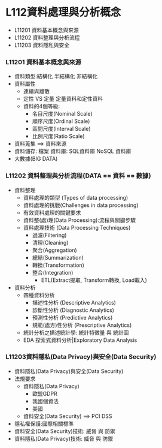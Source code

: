 # L112資料處理與分析概念
- L11201 資料基本概念與來源
- L11202 資料整理與分析流程
- L11203 資料隱私與安全

### L11201 資料基本概念與來源
- 資料類型:結構化 半結構化 非結構化
- 資料屬性
  - 連續與離散
  - 定性 VS 定量 定量資料和定性資料
  - 資料的4個等級:
    - 名目尺度(Nominal Scale)
    - 順序尺度(Ordinal Scale)
    - 區間尺度(Interval Scale)
    - 比例尺度(Ratio Scale)
- 資料蒐集 ==> 資料來源
- 資料儲存: 檔案  資料庫: SQL資料庫  NoSQL 資料庫
- 大數據(BIG DATA)
### L11202 資料整理與分析流程{DATA == 資料 == 數據}
- 資料整理
  - 資料處理的類型 (Types of data processing)
  - 資料處理的挑戰(Challenges in data processing)
  - 有效資料處理的關鍵要求
  - 資料整(處)理(Data Processing):流程與關鍵步驟
  - 資料處理技術 (Data Processing Techniques)
    - 過濾(Filtering)
    - 清理(Cleaning)
    - 聚合(Aggregation)
    - 總結(Summarization)
    - 轉換(Transformation)
    - 整合(Integration)
      - ETL(Extract提取, Transform轉換, Load載入)
- 資料分析
  - 四種資料分析
    - 描述性分析 (Descriptive Analytics)
    - 診斷性分析 (Diagnostic Analytics)
    - 預測性分析 (Predictive Analytics)
    - 規範(處方)性分析 (Prescriptive Analytics)
  - 統計分析之描述統計學: 統計特徵量 與 統計圖
  - EDA 探索式資料分析|Exploratory Data Analysis

### L11203資料隱私(Data Privacy)與安全(Data Security)
- 資料隱私(Data Privacy)與安全(Data Security)
- 法規要求
  - 資料隱私(Data Privacy)
    - 歐盟GDPR
    - 我國個資法
    - 美國 
  - 資料安全(Data Security) ==> PCI DSS
- 隱私權保護:國際相關標準
- 資料安全(Data Security)技術: 威脅 與 防禦
- 資料隱私(Data Privacy)技術: 威脅 與 防禦
